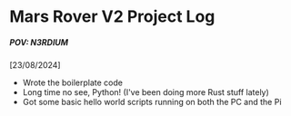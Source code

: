 # Mars Rover V2 Project Log
##### POV: N3RDIUM

[23/08/2024]
- Wrote the boilerplate code
- Long time no see, Python! (I've been doing more Rust stuff lately)
- Got some basic hello world scripts running on both the PC and the Pi
